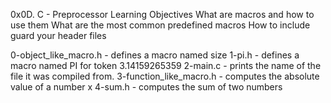 0x0D. C - Preprocessor
Learning Objectives
What are macros and how to use them
What are the most common predefined macros
How to include guard your header files

0-object_like_macro.h - defines a macro named size
1-pi.h - defines a macro named PI  for token 3.14159265359
2-main.c - prints the name of the file it was compiled from.
3-function_like_macro.h - computes the absolute value of a number x
4-sum.h - computes the sum of two numbers
